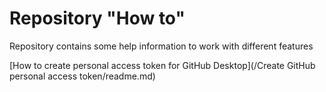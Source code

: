 # Repository "How to"
Repository contains some help information to work with different features

[How to create personal access token for GitHub Desktop](/Create GitHub personal access token/readme.md)
